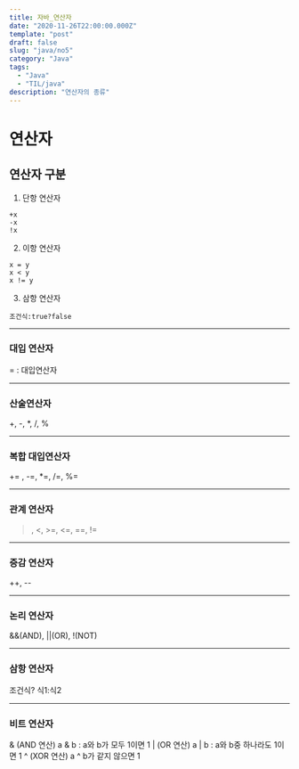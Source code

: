 ```yaml
---
title: 자바_연산자
date: "2020-11-26T22:00:00.000Z"
template: "post"
draft: false
slug: "java/no5"
category: "Java"
tags:
  - "Java"
  - "TIL/java"
description: "연산자의 종류"
---
```


# 연산자
## 연산자 구분
1. 단항 연산자
```
+x
-x
!x
```

2. 이항 연산자
```
x = y
x < y
x != y
```

3. 삼항 연산자
```
조건식:true?false
```


- - - -
### 대입 연산자

=	: 대입연산자

- - - -


### 산술연산자

+, -, *, /, %


- - - -

### 복합 대입연산자

+= , -=, *=, /=, %=


- - - -

### 관계 연산자

>, <, >=, <=, ==, !=


- - - -

### 증감 연산자

++, --


- - - -

### 논리 연산자

&&(AND), ||(OR), !(NOT)


- - - -

### 삼항 연산자

조건식? 식1:식2


- - - -

### 비트 연산자

&	(AND 연산)	a & b : a와 b가 모두 1이면 1
|	(OR 연산)	a | b : a와 b중 하나라도 1이면 1
^	(XOR 연산)	a ^ b가 같지 않으면 1
